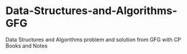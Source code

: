 # Data-Structures-and-Algorithms-GFG
Data Structures and Algorithms problem and solution from GFG with CP Books and Notes

